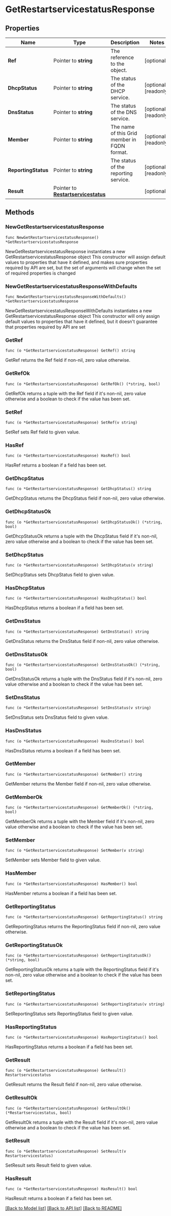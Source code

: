 # GetRestartservicestatusResponse

## Properties

Name | Type | Description | Notes
------------ | ------------- | ------------- | -------------
**Ref** | Pointer to **string** | The reference to the object. | [optional] 
**DhcpStatus** | Pointer to **string** | The status of the DHCP service. | [optional] [readonly] 
**DnsStatus** | Pointer to **string** | The status of the DNS service. | [optional] [readonly] 
**Member** | Pointer to **string** | The name of this Grid member in FQDN format. | [optional] [readonly] 
**ReportingStatus** | Pointer to **string** | The status of the reporting service. | [optional] [readonly] 
**Result** | Pointer to [**Restartservicestatus**](Restartservicestatus.md) |  | [optional] 

## Methods

### NewGetRestartservicestatusResponse

`func NewGetRestartservicestatusResponse() *GetRestartservicestatusResponse`

NewGetRestartservicestatusResponse instantiates a new GetRestartservicestatusResponse object
This constructor will assign default values to properties that have it defined,
and makes sure properties required by API are set, but the set of arguments
will change when the set of required properties is changed

### NewGetRestartservicestatusResponseWithDefaults

`func NewGetRestartservicestatusResponseWithDefaults() *GetRestartservicestatusResponse`

NewGetRestartservicestatusResponseWithDefaults instantiates a new GetRestartservicestatusResponse object
This constructor will only assign default values to properties that have it defined,
but it doesn't guarantee that properties required by API are set

### GetRef

`func (o *GetRestartservicestatusResponse) GetRef() string`

GetRef returns the Ref field if non-nil, zero value otherwise.

### GetRefOk

`func (o *GetRestartservicestatusResponse) GetRefOk() (*string, bool)`

GetRefOk returns a tuple with the Ref field if it's non-nil, zero value otherwise
and a boolean to check if the value has been set.

### SetRef

`func (o *GetRestartservicestatusResponse) SetRef(v string)`

SetRef sets Ref field to given value.

### HasRef

`func (o *GetRestartservicestatusResponse) HasRef() bool`

HasRef returns a boolean if a field has been set.

### GetDhcpStatus

`func (o *GetRestartservicestatusResponse) GetDhcpStatus() string`

GetDhcpStatus returns the DhcpStatus field if non-nil, zero value otherwise.

### GetDhcpStatusOk

`func (o *GetRestartservicestatusResponse) GetDhcpStatusOk() (*string, bool)`

GetDhcpStatusOk returns a tuple with the DhcpStatus field if it's non-nil, zero value otherwise
and a boolean to check if the value has been set.

### SetDhcpStatus

`func (o *GetRestartservicestatusResponse) SetDhcpStatus(v string)`

SetDhcpStatus sets DhcpStatus field to given value.

### HasDhcpStatus

`func (o *GetRestartservicestatusResponse) HasDhcpStatus() bool`

HasDhcpStatus returns a boolean if a field has been set.

### GetDnsStatus

`func (o *GetRestartservicestatusResponse) GetDnsStatus() string`

GetDnsStatus returns the DnsStatus field if non-nil, zero value otherwise.

### GetDnsStatusOk

`func (o *GetRestartservicestatusResponse) GetDnsStatusOk() (*string, bool)`

GetDnsStatusOk returns a tuple with the DnsStatus field if it's non-nil, zero value otherwise
and a boolean to check if the value has been set.

### SetDnsStatus

`func (o *GetRestartservicestatusResponse) SetDnsStatus(v string)`

SetDnsStatus sets DnsStatus field to given value.

### HasDnsStatus

`func (o *GetRestartservicestatusResponse) HasDnsStatus() bool`

HasDnsStatus returns a boolean if a field has been set.

### GetMember

`func (o *GetRestartservicestatusResponse) GetMember() string`

GetMember returns the Member field if non-nil, zero value otherwise.

### GetMemberOk

`func (o *GetRestartservicestatusResponse) GetMemberOk() (*string, bool)`

GetMemberOk returns a tuple with the Member field if it's non-nil, zero value otherwise
and a boolean to check if the value has been set.

### SetMember

`func (o *GetRestartservicestatusResponse) SetMember(v string)`

SetMember sets Member field to given value.

### HasMember

`func (o *GetRestartservicestatusResponse) HasMember() bool`

HasMember returns a boolean if a field has been set.

### GetReportingStatus

`func (o *GetRestartservicestatusResponse) GetReportingStatus() string`

GetReportingStatus returns the ReportingStatus field if non-nil, zero value otherwise.

### GetReportingStatusOk

`func (o *GetRestartservicestatusResponse) GetReportingStatusOk() (*string, bool)`

GetReportingStatusOk returns a tuple with the ReportingStatus field if it's non-nil, zero value otherwise
and a boolean to check if the value has been set.

### SetReportingStatus

`func (o *GetRestartservicestatusResponse) SetReportingStatus(v string)`

SetReportingStatus sets ReportingStatus field to given value.

### HasReportingStatus

`func (o *GetRestartservicestatusResponse) HasReportingStatus() bool`

HasReportingStatus returns a boolean if a field has been set.

### GetResult

`func (o *GetRestartservicestatusResponse) GetResult() Restartservicestatus`

GetResult returns the Result field if non-nil, zero value otherwise.

### GetResultOk

`func (o *GetRestartservicestatusResponse) GetResultOk() (*Restartservicestatus, bool)`

GetResultOk returns a tuple with the Result field if it's non-nil, zero value otherwise
and a boolean to check if the value has been set.

### SetResult

`func (o *GetRestartservicestatusResponse) SetResult(v Restartservicestatus)`

SetResult sets Result field to given value.

### HasResult

`func (o *GetRestartservicestatusResponse) HasResult() bool`

HasResult returns a boolean if a field has been set.


[[Back to Model list]](../README.md#documentation-for-models) [[Back to API list]](../README.md#documentation-for-api-endpoints) [[Back to README]](../README.md)


